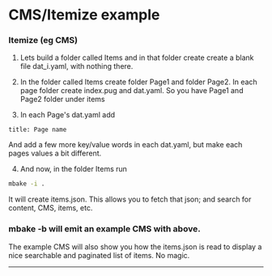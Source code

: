 
# CMS/Itemize example

### Itemize (eg CMS)

1. Lets build a folder called Items and in that folder create 
create a blank file dat_i.yaml, with nothing there.

2. In the folder called Items create folder Page1 and folder Page2.
In each page folder create index.pug and dat.yaml.
So you have Page1 and Page2 folder under items

3. In each Page's dat.yaml add 
```
title: Page name
```
And add a few more key/value words in each dat.yaml, but make each pages values a bit different.

4. And now, in the folder Items run
```sh
mbake -i .
```
It will create items.json.
This allows you to fetch that json; and search for content, CMS, items, etc.

### mbake -b will emit an example CMS with above.

The example CMS will also show you how the items.json is read to display a nice searchable and paginated 
list of items. No magic.

---